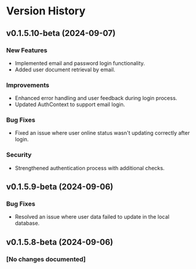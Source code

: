# Version History

## v0.1.5.10-beta (2024-09-07)
### New Features
- Implemented email and password login functionality.
- Added user document retrieval by email.

### Improvements
- Enhanced error handling and user feedback during login process.
- Updated AuthContext to support email login.

### Bug Fixes
- Fixed an issue where user online status wasn't updating correctly after login.

### Security
- Strengthened authentication process with additional checks.


## v0.1.5.9-beta (2024-09-06)
### Bug Fixes
- Resolved an issue where user data failed to update in the local database.

## v0.1.5.8-beta (2024-09-06)
### [No changes documented]


